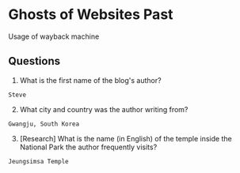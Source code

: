 # Ghosts of Websites Past

Usage of wayback machine

## Questions
1. What is the first name of the blog's author?
```
Steve
```

2. What city and country was the author writing from?
```
Gwangju, South Korea
```

3. [Research] What is the name (in English) of the temple inside the National Park the author frequently visits?
```
Jeungsimsa Temple
```